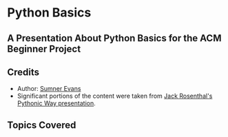 # Python Basics
## A Presentation About Python Basics for the ACM Beginner Project

## Credits

* Author: [Sumner Evans](https://sumnerevans.com)
* Significant portions of the content were taken from
  [Jack Rosenthal's](https://github.com/jackrosenthal)
  [Pythonic Way presentation](https://github.com/jackrosenthal/lug-python-presentation).

## Topics Covered
